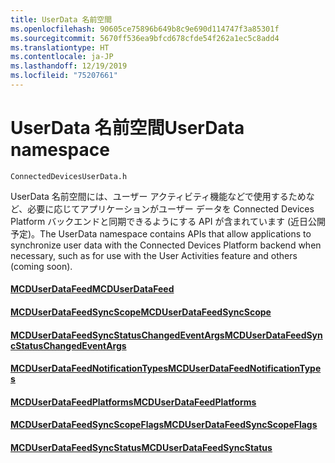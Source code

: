 ```yaml
---
title: UserData 名前空間
ms.openlocfilehash: 90605ce75896b649b8c9e690d114747f3a85301f
ms.sourcegitcommit: 5670ff536ea9bfcd678cfde54f262a1ec5c8add4
ms.translationtype: HT
ms.contentlocale: ja-JP
ms.lasthandoff: 12/19/2019
ms.locfileid: "75207661"
---
```

# <a name="userdata-namespace"></a><span data-ttu-id="33764-102">UserData 名前空間</span><span class="sxs-lookup"><span data-stu-id="33764-102">UserData namespace</span></span>

```
ConnectedDevicesUserData.h
```

<span data-ttu-id="33764-103">UserData 名前空間には、ユーザー アクティビティ機能などで使用するためなど、必要に応じてアプリケーションがユーザー データを Connected Devices Platform バックエンドと同期できるようにする API が含まれています (近日公開予定)。</span><span class="sxs-lookup"><span data-stu-id="33764-103">The UserData namespace contains APIs that allow applications to synchronize user data with the Connected Devices Platform backend when necessary, such as for use with the User Activities feature and others (coming soon).</span></span>

#### <a name="mcduserdatafeedmcduserdatafeedmd"></a>[<span data-ttu-id="33764-104">MCDUserDataFeed</span><span class="sxs-lookup"><span data-stu-id="33764-104">MCDUserDataFeed</span></span>](MCDUserDataFeed.md)
#### <a name="mcduserdatafeedsyncscopemcduserdatafeedsyncscopemd"></a>[<span data-ttu-id="33764-105">MCDUserDataFeedSyncScope</span><span class="sxs-lookup"><span data-stu-id="33764-105">MCDUserDataFeedSyncScope</span></span>](MCDUserDataFeedSyncScope.md)
#### <a name="mcduserdatafeedsyncstatuschangedeventargsmcduserdatafeedsyncstatuschangedeventargsmd"></a>[<span data-ttu-id="33764-106">MCDUserDataFeedSyncStatusChangedEventArgs</span><span class="sxs-lookup"><span data-stu-id="33764-106">MCDUserDataFeedSyncStatusChangedEventArgs</span></span>](MCDUserDataFeedSyncStatusChangedEventArgs.md)
#### <a name="mcduserdatafeednotificationtypesmcduserdatafeednotificationtypesmd"></a>[<span data-ttu-id="33764-107">MCDUserDataFeedNotificationTypes</span><span class="sxs-lookup"><span data-stu-id="33764-107">MCDUserDataFeedNotificationTypes</span></span>](MCDUserDataFeedNotificationTypes.md)
#### <a name="mcduserdatafeedplatformsmcduserdatafeedplatformsmd"></a>[<span data-ttu-id="33764-108">MCDUserDataFeedPlatforms</span><span class="sxs-lookup"><span data-stu-id="33764-108">MCDUserDataFeedPlatforms</span></span>](MCDUserDataFeedPlatforms.md)
#### <a name="mcduserdatafeedsyncscopeflagsmcduserdatafeedsyncscopeflagsmd"></a>[<span data-ttu-id="33764-109">MCDUserDataFeedSyncScopeFlags</span><span class="sxs-lookup"><span data-stu-id="33764-109">MCDUserDataFeedSyncScopeFlags</span></span>](MCDUserDataFeedSyncScopeFlags.md)
#### <a name="mcduserdatafeedsyncstatusmcduserdatafeedsyncstatusmd"></a>[<span data-ttu-id="33764-110">MCDUserDataFeedSyncStatus</span><span class="sxs-lookup"><span data-stu-id="33764-110">MCDUserDataFeedSyncStatus</span></span>](MCDUserDataFeedSyncStatus.md)

